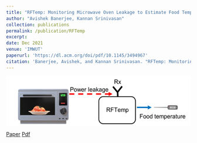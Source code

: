 ```yaml
---
title: "RFTemp: Monitoring Microwave Oven Leakage to Estimate Food Temperature"
author: "Avishek Banerjee, Kannan Srinivasan"
collection: publications
permalink: /publication/RFTemp
excerpt: 
date: Dec 2021
venue: 'IMWUT'
paperurl: 'https://dl.acm.org/doi/pdf/10.1145/3494967'
citation: 'Banerjee, Avishek, and Kannan Srinivasan. "RFTemp: Monitoring Microwave Oven Leakage to Estimate Food Temperature." Proceedings of the ACM on Interactive, Mobile, Wearable and Ubiquitous Technologies 5.4 (2021): 1-25.' 
---
```

<img src="/_publications/RFTEMP.png" style="display: block; margin: auto;" />

[Paper](https://doi.org/10.1145/3494967) [Pdf](https://dl.acm.org/doi/pdf/10.1145/3494967)

